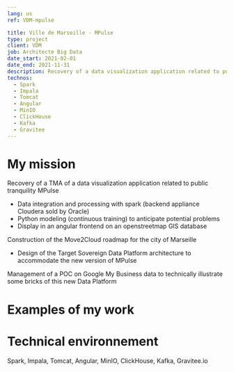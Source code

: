```yaml
---
lang: us
ref: VDM-mpulse

title: Ville de Marseille - MPulse
type: project
client: VDM
job: Architecte Big Data 
date_start: 2021-02-01
date_end: 2021-11-31
description: Recovery of a data visualization application related to public tranquility MPulse
technos:
  - Spark
  - Impala
  - Tomcat
  - Angular
  - MinIO
  - ClickHouse
  - Kafka
  - Gravitee
---
```

# My mission

Recovery of a TMA of a data visualization application related to public tranquility MPulse
- Data integration and processing with spark (backend appliance Cloudera sold by Oracle)
- Python modeling (continuous training) to anticipate potential problems
- Display in an angular frontend on an openstreetmap GIS database

Construction of the Move2Cloud roadmap for the city of Marseille
- Design of the Target Sovereign Data Platform architecture to accommodate the new version of MPulse

Management of a POC on Google My Business data to technically illustrate some bricks of this new Data Platform

# Examples of my work

# Technical environnement
Spark, Impala, Tomcat, Angular, MinIO, ClickHouse, Kafka, Gravitee.io